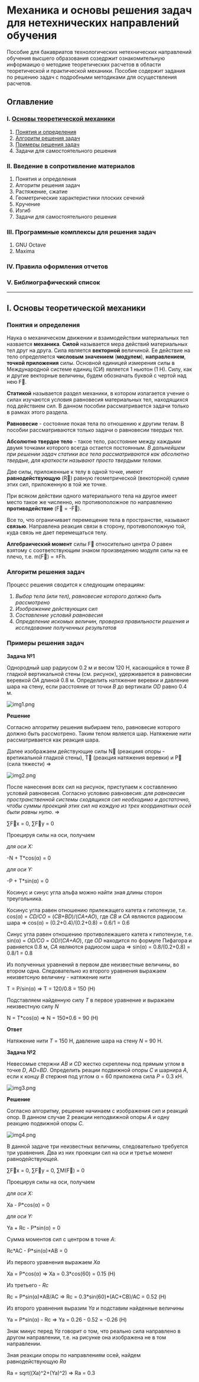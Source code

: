 # Механика и основы решения задач для нетехнических направлений обучения

Пособие для бакавриатов технологических нетехнических направлений обучения высшего образования созедржит ознакомительную информаицю о методике теоретических расчетов в области теоретической и практической механики. Пособие содержит задания по решению задач с подробными методиками для осуществления расчетов.

## Оглавление

### I. [Основы теоретической механики](#basic)
1. [Понятия и определения](#basic)
3. [Алгоритм решения задач](#algo1)
4. [Примеры решения задач](#example1)
5. Задачи для самостоятельного решения

### II. Введение в сопротивление материалов
1. Понятия и определения
3. Алгоритм решения задач
4. Растяжение, сжатие
5. Геометрические характеристики плоских сечений
6. Кручение
7. Изгиб
8. Задачи для самостоятельного решения

### III. Программные комплексы для решения задач
1. GNU Octave
2. Maxima

### IV. Правила оформления отчетов

### V. Библиографический список

---

## I. Основы теоретической механики<a name="basic"></a>

### Понятия и определения

Наука о механическом движении и взаимодействии материальных тел назвается **механика**.
**Силой** называется мера действий материальных тел друг на друга. Сила является __векторной__ величиной. Ее действие на тело определяется __числовым значением__ (__модулем__), __направлением__, __точкой приложения__ силы. Основной единицей измерения силы в Международной системе единиц (СИ) является 1 ньютон (1 Н). Силу, как и другие векторные величины, будем обозначать буквой с чертой над нею F&#8407;.

**Статикой** называется раздел механики, в котором излагается учение о силах изучаются условия равновесия материальных тел, находящихся под действием сил. В данном пособии рассматривается задачи только в рамках этого раздела.

**Равновесие** - состояние покая тела по отношению к другим телам. В пособии рассматриваются только задачи о равновесии твердых тел.

**Абсолютно твердое тело** - такое тело, расстояние между каждыми двумя точками которого всегда остается постоянным. _В дальнейшем при решении задач статики все тела рассматриваются как абсолютно твердые, для краткости называют просто твердыми телами._

Две силы, приложенные к телу в одной точке, имеют **равнодействующую** (R&#8407;) равную геометрической (векоторной) сумме этих сил, приложенную в той же точке.

При всяком действии одного материального тела на другое имеет место такое же численно, но противоположное по направлению **противодействие** (F&#8407; = -F&#8407;).

Все то, что ограничивает перемещение тела в пространстве, называют **связью**. Направлена реакция связи в сторону, противоположную той, куда связь не дает перемещаться телу.

**Алгебраический момент** силы F&#8407; относительно центра _О_ равен взятому с соответствующим знаком произведению модуля силы на ее плечо, т.е. m(F&#8407;) = &#177;Fh.

### Алгоритм решения задач <a name="algo1"></a>

Процесс решения сводится к следующим операциям:

1. _Выбор тела (или тел), равновесие которого должно быть рассмотрено_
2. _Изображение действующих сил_
3. _Составление условий равновесия_
4. _Определение искомых величин, проверка правильности решения и исследование полученных результатов_

### Примеры решения задач <a name="example1"></a>

**Задача №1**

Однородный шар радиусом 0.2 м и весом 120 Н, касающийся в точке _В_ гладкой вертикальной стены (см. рисунок), удерживается в равновесии веревкой _ОА_ длиной 0.8 м. Определить натяжение веревки и давление шара на стену, если расстояние от точки _В_ до вертикали _ОD_ равно 0.4 м.

![img1.png](/img/chapter_I/img1.png "img1.png")

**Решение**

Согласно алгоритму решения выбираем тело, равновесие которого должно быть рассмотрено. Таким телом является шар. Натяжение нити рассматривается как реакция шара.

Далее изображаем действующие силы N&#8407; (реакциия опоры - вретикальной гладкой стены), T&#8407; (реакция натяжения веревки) и P&#8407; (сила тяжести) &#8658;

![img2.png](/img/chapter_I/img2.png "img2.png")

После нанесения всех сил на рисунок, приступаем к составлению условий равновесия. Согласно условию равновесия: _для равновесия пространственной системы сходящихся сил необходимо и достаточно, чтобы суммы проекций этих сил на каждую из трех координатных осей были равны нулю_. &#8658;

&#8721;F&#8407;x = 0, &#8721;F&#8407;y = 0

Проецируя силы на оси, получаем

_для оси X:_

-N + T\*cos(&alpha;) = 0

_для оси Y:_

-P + T\*sin(&alpha;) = 0

Косинус и синус угла альфа можно найти зная длины сторон треугольника.

Косинус угла равен отношению прилежащего катета к гипотенузе, т.е. cos(&alpha;) = _CD/CO_ = (_CB+BD_)/(_CA+AO_), где _CB_ и _CA_ являются радиосом шара &#8658; cos(&alpha;) = (0.2+0.4)/(0.2+0.8) = 0.6/1 = 0.6

Синус угла равен отношению противолежашего катета к гипотенузе, т.е. sin(&alpha;) = _OD/CO_ = _OD_/(_CA+AO_), где _OD_ находится по формуле Пифагора и равняется 0.8 м, _CA_ являются радиосом шара &#8658; sin(&alpha;) = 0.8/(0.2+0.8) = 0.8/1 = 0.8

Из полученных уравнений в первом две неизвестные величины, во втором одна. Следовательно из второго уравнения выражаем неизветсную величину - натяжение нити

T = P/sin(&alpha;) &#8658; T = 120/0.8 = 150 (Н)

Подставляем найденную силу _Т_ в первое уравнение и выражаем неизвестную силу _N_

N = T\*cos(&alpha;) &#8658; N = 150\*0.6 = 90 (Н)

**Ответ**

Натяжение нити _Т_ = 150 Н, давление шара на стену _N_ = 90 Н.

**Задача №2**

Невесомые стержни _АВ_ и _CD_ жестко скреплены под прямым углом в точке _D_, _AD_=_BD_. Определить реации подвижной опоры _C_ и шарнира _A_, если к концу _B_ стержня под углом &alpha; = 60 приложена сила _P_ = 0.3 кН.

![img3.png](/img/chapter_I/img3.png "img3.png")

**Решение**

Согласно алгоритму, решение начинаем с изображения сил и реакций опор. В данном случае 2 реакции неподвижной опоры _A_ и одну реакцию подвижной опоры _C_.

![img4.png](/img/chapter_I/img4.png "img4.png")

В данной задаче три неизвестных величины, следовательно требуется три уравнения. Два из них проекции сил на оси и третье момент равнодействующей.

&#8721;F&#8407;x = 0, &#8721;F&#8407;y = 0, &#8721;М(F&#8407;) = 0

Проецируя силы на оси, получаем

_для оси X:_

Xa - P\*cos(&alpha;) = 0

_для оси Y:_

Ya + Rc - P\*sin(&alpha;) = 0

Сумма моментов сил с центром в точке _A_:

Rc\*AC - P\*sin(&alpha;)\*AB = 0

Из первого уравнения выражаем  _Xa_

Xa = P\*cos(&alpha;) &#8658; Xa = 0.3\*cos(60) = 0.15 (Н)

Из третьего - _Rc_

Rc = P\*sin(&alpha;)\*AB/AC &#8658; Rc = 0.3\*sin(60)\*(AC+CB)/AC = 0.52 (Н)

Из второго уравнения выразим _Ya_ и подставим найденные величины

Ya = P\*sin(&alpha;) - Rc &#8658; Ya = 0.26 - 0.52 = -0.26 (Н)

Знак минус перед _Ya_ говорит о том, что реально сила направлено в другом направлении, т.е. на рисунке она изображена не в том направлении.

Зная реакции опоры по направлениям осей, найдем равнодействующую _Ra_

Ra = sqrt((Xa)^2+(Ya)^2) &#8658; Ra = 0.3
